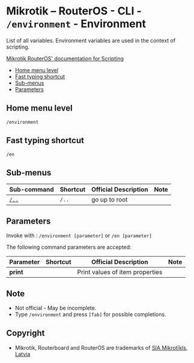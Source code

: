 # Mikrotik – RouterOS - CLI - `/environment` - Environment

List of all variables. Environment variables are used in the context of scripting.

[Mikrotik RouterOS' documentation for Scripting](https://help.mikrotik.com/docs/display/ROS/Scripting)

- [Home menu level](#home-menu-level)
- [Fast typing shortcut](#fast-typing-shortcut)
- [Sub-menus](#sub-menus)
- [Parameters](#parameters)

## Home menu level

`/environment`

## Fast typing shortcut

`/en`

## Sub-menus

| **Sub-command** | **Shortcut** | **Official Description** | **Note** |
|---|---|---|---|
| [`/..`](root-level.md) | `/..` | go up to root |  |

## Parameters

Invoke with : `/environment [parameter]` or `/en [parameter]`

The following command parameters are accepted:

| **Parameter** | **Shortcut** | **Official Description** | **Note** |
|---|---|---|---|
| **print** |  | Print values of item properties  |  |

## Note
- Not official - May be incomplete.
- Type `/environment` and press `[Tab]` for possible completions. 

## Copyright
- Mikrotik, Routerboard and RouterOS are trademarks of [SIA Mikrotīkls, Latvia](https://www.mikrotik.com)

